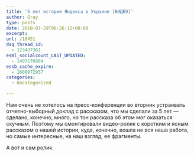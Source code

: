 ```yaml
---
title: '5 лет истории Яндекса в Украине [ВИДЕО]'
author: Gray
type: posts
date: 2010-07-29T06:26:12+00:00
excerpt:
url: /10451
dsq_thread_id:
  - 123437361
esml_socialcount_LAST_UPDATED:
  - 1497176884
essb_cache_expire:
  - 1608072957
categories:
  - Uncategorized

---
```








Нам очень не&nbsp;хотелось на&nbsp;пресс-конференции во&nbsp;вторник устраивать отчетно-выборный доклад с&nbsp;рассказом, что мы&nbsp;сделали за&nbsp;5&nbsp;лет&nbsp;&mdash; сделано, конечно, много, но&nbsp;тон рассказа об&nbsp;этом мог оказаться скучным. Поэтому мы&nbsp;смонтировали видео-ролик с&nbsp;коротким и&nbsp;ясным рассказом о&nbsp;нашей истории, куда, конечно, вошла не&nbsp;вся наша работа, но&nbsp;самые интересные, на&nbsp;наш взгляд, ее&nbsp;фрагменты.

А&nbsp;вот и&nbsp;сам ролик.